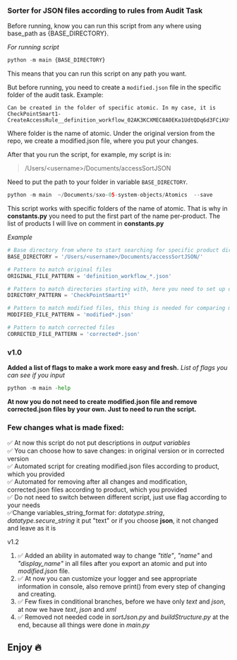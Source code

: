 ### Sorter for JSON files according to rules from Audit Task

Before running, know you can run this script from any where using base_path as {BASE_DIRECTORY}.

<em>For running script</em>

```python
python -m main {BASE_DIRECTORY}
```

This means that you can run this script on any path you want.

But before running, you need to create a ```modified.json``` file in the specific folder of the audit task. 
Example:
```
Can be created in the folder of specific atomic. In my case, it is CheckPointSmart1-CreateAccessRule__definition_workflow_02AK3KCXMEC8A0EKa1UdtQDq6d3FCiKUfzI/
```

Where folder is the name of atomic. Under the original version from the repo, we create a modified.json file, where you put your changes.

After that you run the script, for example, my script is in:
> /Users/\<username>\/Documents/accessSortJSON

Need to put the path to your folder in variable ```BASE_DIRECTORY```.

```python
python -m main  ~/Documents/sxo-05-system-objects/Atomics  --save
```

This script works with specific folders of the name of atomic. That is why in <b>constants.py</b> you need to put the first part of the name per-product. The list of products I will live on comment in <b>constants.py</b>

<em>Example</em>
```python
# Base directory from where to start searching for specific product directories
BASE_DIRECTORY = '/Users/<username>/Documents/accessSortJSON/'

# Pattern to match original files
ORIGINAL_FILE_PATTERN = 'definition_workflow_*.json'

# Pattern to match directories starting with, here you need to set up of products
DIRECTORY_PATTERN = 'CheckPointSmart1*'

# Pattern to match modified files, this thing is needed for comparing modified.json with the original file
MODIFIED_FILE_PATTERN = 'modified*.json'

# Pattern to match corrected files
CORRECTED_FILE_PATTERN = 'corrected*.json'
```

### v1.0
<b>Added a list of flags to make a work more easy and fresh.</b>
<em>List of flags you can see if you input</em>

```python
python -m main -help
```

<b>At now you do not need to create modified.json file and remove corrected.json files by your own. Just to need to run the script.</b>

### Few changes what is made fixed:

:white_check_mark:
At now this script do not put descriptions in *output variables*</br>
:white_check_mark:
You can choose how to save changes: in original version or in corrected version </br>
:white_check_mark: 
Automated script for creating modified.json files according to product, which you provided </br>
:white_check_mark: 
Automated for removing after all changes and modification, corrected.json files according to product, which you provided </br>
:white_check_mark: Do not need to switch between different script, just use flag according to your needs </br>
:white_check_mark:Change variables_string_format for: *datatype.string*, *datatype.secure_string* it put "text" or if you choose <b>json</b>, it not changed and leave as it is


v1.2
1) :white_check_mark:
Added an ability in automated way to change <em>"title"</em>, <em>"name"</em> and <em>"display_name"</em> in all files after you export an atomic and put into <i>modified.json</i> file.
2) :white_check_mark:
At now you can customize your logger and see appropriate information in console, also remove print() from every step of changing and creating.
3) :white_check_mark:
Few fixes in conditional branches, before we have only *text* and *json*, at now we have *text*, *json* and *xml*
4) :white_check_mark:
Removed not needed code in *sortJson.py* and *buildStructure.py* at the end, because all things were done in *main.py*

## Enjoy :fire:
